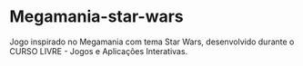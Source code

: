 # Megamania-star-wars

Jogo inspirado no Megamania com tema Star Wars, desenvolvido durante o CURSO LIVRE - Jogos e Aplicações Interativas.
